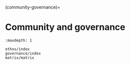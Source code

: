 (community-governance)=
# Community and governance


```{toctree}
:maxdepth: 1

ethos/index
governance/index
matrix/matrix
```
